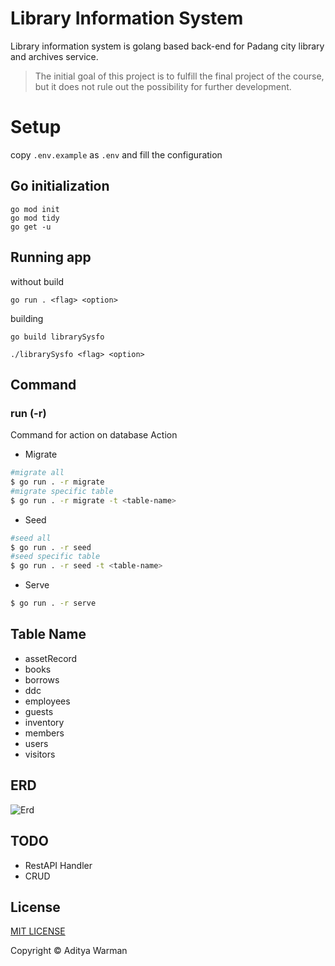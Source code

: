 # Library Information System

Library information system is golang based back-end for Padang city library and archives service.

> The initial goal of this project is to fulfill the final project of the course, but it does not rule out the possibility for further development.

# Setup

copy `.env.example` as `.env` and fill the configuration

## Go initialization

```
go mod init
go mod tidy
go get -u
```

## Running app

without build

```
go run . <flag> <option>
```

building

```
go build librarySysfo
```

```
./librarySysfo <flag> <option>
```

## Command

### run (-r)

Command for action on database
Action

- Migrate

```sh
#migrate all
$ go run . -r migrate
#migrate specific table
$ go run . -r migrate -t <table-name>
```

- Seed

```sh
#seed all
$ go run . -r seed
#seed specific table
$ go run . -r seed -t <table-name>
```

- Serve

```sh
$ go run . -r serve
```

## Table Name

- assetRecord
- books
- borrows
- ddc
- employees
- guests
- inventory
- members
- users
- visitors

## ERD

![Erd](https://imgur.com/g1XyOPp.png)

## TODO

- RestAPI Handler
- CRUD

## License

[MIT LICENSE](https://en.wikipedia.org/wiki/MIT_License)

Copyright &copy; Aditya Warman
